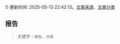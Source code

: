 :alarm_clock: 更新时间: 2025-05-13 22:42:13。[文章来源](/README.md)、[文章分类](/TAGS.md)

## 报告


> 关键字：`报告`、`月报`



